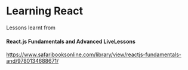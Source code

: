 # Learning React

Lessons learnt from

#### React.js Fundamentals and Advanced LiveLessons
https://www.safaribooksonline.com/library/view/reactjs-fundamentals-and/9780134688671/
